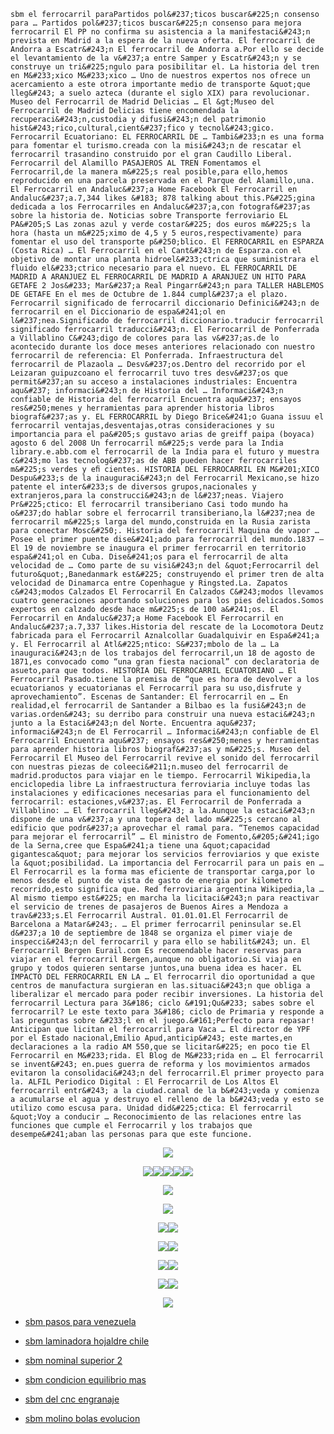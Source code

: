 
```
sbm el ferrocarril paraPartidos pol&#237;ticos buscar&#225;n consenso para … Partidos pol&#237;ticos buscar&#225;n consenso para mejora ferrocarril El PP no confirma su asistencia a la manifestaci&#243;n prevista en Madrid a la espera de la nueva oferta. El ferrocarril de Andorra a Escatr&#243;n El ferrocarril de Andorra a.Por ello se decide el levantamiento de la v&#237;a entre Samper y Escatr&#243;n y se construye un tri&#225;ngulo para posibilitar el. La historia del tren en M&#233;xico M&#233;xico … Uno de nuestros expertos nos ofrece un acercamiento a este otrora importante medio de transporte &quot;que lleg&#243; a suelo azteca (durante el siglo XIX) para revolucionar. Museo del Ferrocarril de Madrid Delicias … El &gt;Museo del Ferrocarril de Madrid Delicias tiene encomendada la recuperaci&#243;n,custodia y difusi&#243;n del patrimonio hist&#243;rico,cultural,cient&#237;fico y tecnol&#243;gico. Ferrocarril Ecuatoriano: EL FERROCARRIL DE … Tambi&#233;n es una forma para fomentar el turismo.creada con la misi&#243;n de rescatar el ferrocarril trasandino construido por el gran Caudillo Liberal. Ferrocarril del Alamillo PASAJEROS AL TREN Fomentamos el Ferrocarril,de la manera m&#225;s real posible,para ello,hemos reproducido en una parcela preservada en el Parque del Alamillo,una. El Ferrocarril en Andaluc&#237;a Home Facebook El Ferrocarril en Andaluc&#237;a.7,344 likes &#183; 878 talking about this.P&#225;gina dedicada a los Ferrocarriles en Andaluc&#237;a,con fotograf&#237;as sobre la historia de. Noticias sobre Transporte ferroviario EL PA&#205;S Las zonas azul y verde costar&#225; dos euros m&#225;s la hora (hasta un m&#225;ximo de 4,5 y 5 euros,respectivamente) para fomentar el uso del transporte p&#250;blico. El FERROCARRIL en ESPARZA (Costa Rica) … El Ferrocarril en el Cant&#243;n de Esparza.con el objetivo de montar una planta hidroel&#233;ctrica que suministrara el fluido el&#233;ctrico necesario para el nuevo. EL FERROCARRIL DE MADRID A ARANJUEZ EL FERROCARRIL DE MADRID A ARANJUEZ UN HITO PARA GETAFE 2 Jos&#233; Mar&#237;a Real Pingarr&#243;n para TALLER HABLEMOS DE GETAFE En el mes de Octubre de 1.844 cumpl&#237;a el plazo. Ferrocarril significado de ferrocarril diccionario Definici&#243;n de ferrocarril en el Diccionario de espa&#241;ol en l&#237;nea.Significado de ferrocarril diccionario.traducir ferrocarril significado ferrocarril traducci&#243;n. El Ferrocarril de Ponferrada a Villablino C&#243;digo de colores para las v&#237;as.de lo acontecido durante los doce meses anteriores relacionado con nuestro ferrocarril de referencia: El Ponferrada. Infraestructura del ferrocarril de Plazaola … Desv&#237;os.Dentro del recorrido por el Leizaran guipuzcoano el ferrocarril tuvo tres desv&#237;os que permit&#237;an su acceso a instalaciones industriales: Encuentra aqu&#237; informaci&#243;n de Historia del … Informaci&#243;n confiable de Historia del ferrocarril Encuentra aqu&#237; ensayos res&#250;menes y herramientas para aprender historia libros biograf&#237;as y. EL FERROCARRIL by Diego Brice&#241;o Guana issuu el ferrocarril ventajas,desventajas,otras consideraciones y su importancia para el pa&#205;s gustavo arias de greiff paipa (boyaca) agosto 6 del 2008 Un ferrocarril m&#225;s verde para la India library.e.abb.com el ferrocarril de la India para el futuro y muestra c&#243;mo las tecnolog&#237;as de ABB pueden hacer ferrocarriles m&#225;s verdes y eﬁ cientes. HISTORIA DEL FERROCARRIL EN M&#201;XICO Despu&#233;s de la inauguraci&#243;n del Ferrocarril Mexicano,se hizo patente el inter&#233;s de diversos grupos,nacionales y extranjeros,para la construcci&#243;n de l&#237;neas. Viajero Pr&#225;ctico: El ferrocarril transiberiano Casi todo mundo ha o&#237;do hablar sobre el ferrocarril transiberiano,la l&#237;nea de ferrocarril m&#225;s larga del mundo,construida en la Rusia zarista para conectar Mosc&#250;. Historia del ferrocarril Maquina de vapor … Posee el primer puente dise&#241;ado para ferrocarril del mundo.1837 — El 19 de noviembre se inaugura el primer ferrocarril en territorio espa&#241;ol en Cuba. Dise&#241;os para el ferrocarril de alta velocidad de … Como parte de su visi&#243;n del &quot;Ferrocarril del futuro&quot;,Banedanmark est&#225; construyendo el primer tren de alta velocidad de Dinamarca entre Copenhague y Ringsted.La. Zapatos c&#243;modos Calzados El Ferrocarril En Calzados C&#243;modos llevamos cuatro generaciones aportando soluciones para los pies delicados.Somos expertos en calzado desde hace m&#225;s de 100 a&#241;os. El Ferrocarril en Andaluc&#237;a Home Facebook El Ferrocarril en Andaluc&#237;a.7,337 likes.Historia del rescate de la Locomotora Deutz fabricada para el Ferrocarril Aznalcollar Guadalquivir en Espa&#241;a y. El Ferrocarril al Atl&#225;ntico: S&#237;mbolo de la … La inauguraci&#243;n de los trabajos del ferrocarril,un 18 de agosto de 1871,es convocado como “una gran fiesta nacional” con declaratoria de asueto,para que todos. HISTORIA DEL FERROCARRIL ECUATORIANO … El Ferrocarril Pasado.tiene la premisa de “que es hora de devolver a los ecuatorianos y ecuatorianas el Ferrocarril para su uso,disfrute y aprovechamiento”. Escenas de Santander: El ferrocarril en … En realidad,el ferrocarril de Santander a Bilbao es la fusi&#243;n de varias.orden&#243; su derribo para construir una nueva estaci&#243;n junto a la Estaci&#243;n del Norte. Encuentra aqu&#237; informaci&#243;n de El Ferrocarril … Informaci&#243;n confiable de El Ferrocarril Encuentra aqu&#237; ensayos res&#250;menes y herramientas para aprender historia libros biograf&#237;as y m&#225;s. Museo del Ferrocarril El Museo del Ferrocarril revive el sonido del ferrocarril con nuestras piezas de coleeci&#211;n.museo del ferrocarril de madrid.productos para viajar en le tiempo. Ferrocarril Wikipedia,la enciclopedia libre La infraestructura ferroviaria incluye todas las instalaciones y edificaciones necesarias para el funcionamiento del ferrocarril: estaciones,v&#237;as. El Ferrocarril de Ponferrada a Villablino: … El ferrocarril lleg&#243; a la.Aunque la estaci&#243;n dispone de una v&#237;a y una topera del lado m&#225;s cercano al edificio que podr&#237;a aprovechar el ramal para. “Tenemos capacidad para mejorar el ferrocarril” … El ministro de Fomento,&#205;&#241;igo de la Serna,cree que Espa&#241;a tiene una &quot;capacidad gigantesca&quot; para mejorar los servicios ferroviarios y que existe la &quot;posibilidad. La importancia del Ferrocarril para un pais en … El Ferrocarril es la forma mas eficiente de transportar carga,por lo menos desde el punto de vista de gasto de energia por kilometro recorrido,esto significa que. Red ferroviaria argentina Wikipedia,la … Al mismo tiempo est&#225; en marcha la licitaci&#243;n para reactivar el servicio de trenes de pasajeros de Buenos Aires a Mendoza a trav&#233;s.El Ferrocarril Austral. 01.01.01.El Ferrocarril de Barcelona a Matar&#243;. … El primer ferrocarril peninsular se.El d&#237;a 10 de septiembre de 1848 se organiza el pimer viaje de inspecci&#243;n del ferrocarril y para ello se habilit&#243; un. El Ferrocarril Bergen Eurail.com Es recomendable hacer reservas para viajar en el ferrocarril Bergen,aunque no obligatorio.Si viaja en grupo y todos quieren sentarse juntos,una buena idea es hacer. EL IMPACTO DEL FERROCARRIL EN LA … El ferrocarril dio oportunidad a que centros de manufactura surgieran en las.situaci&#243;n que obliga a liberalizar el mercado para poder recibir inversiones. La historia del ferrocarril Lectura para 3&#186; ciclo &#191;Qu&#233; sabes sobre el ferrocarril? Le este texto para 3&#186; ciclo de Primaria y responde a las preguntas sobre &#233;l en el juego.&#161;Perfecto para repasar! Anticipan que licitan el ferrocarril para Vaca … El director de YPF por el Estado nacional,Emilio Apud,anticip&#243; este martes,en declaraciones a la radio AM 550,que se licitar&#225; en poco tie El Ferrocarril en M&#233;rida. El Blog de M&#233;rida en … El ferrocarril se invent&#243; en.pues guerra de reforma y los movimientos armados evitaron la consolidaci&#243;n del ferrocarril.El primer proyecto para la. ALFIL Periodico Digital : El Ferrocarril de Los Altos El ferrocarril entr&#243; a la ciudad.canal de la b&#243;veda y comienza a acumularse el agua y destruyo el relleno de la b&#243;veda y esto se utilizo como escusa para. Unidad did&#225;ctica: El ferrocarril &quot;Voy a conducir … Reconocimiento de las relaciones entre las funciones que cumple el Ferrocarril y los trabajos que desempe&#241;aban las personas para que este funcione. 
```

<div align="center">

<a href="https://es-crusher.shibang-china.com/github&k=sbm+el+ferrocarril+para"><img src="https://static.shibang-china.com/es/crusher/logo.jpg"></a>

<a href="https://es-crusher.shibang-china.com/github&k=sbm+el+ferrocarril+para"><img src="https://static.shibang-china.com/es/crusher/index.jpg"></a><a href="https://es-crusher.shibang-china.com/material.htmlgithub&k=sbm+el+ferrocarril+para"><img src="https://static.shibang-china.com/es/crusher/material.jpg"></a><a href="https://es-crusher.shibang-china.com/application.htmlgithub&k=sbm+el+ferrocarril+para"><img src="https://static.shibang-china.com/es/crusher/application.jpg"></a><a href="https://es-crusher.shibang-china.com/aboutus.htmlgithub&k=sbm+el+ferrocarril+para"><img src="https://static.shibang-china.com/es/crusher/aboutus.jpg"></a><a href="https://es-crusher.shibang-china.com/contact.htmlgithub&k=sbm+el+ferrocarril+para"><img src="https://static.shibang-china.com/es/crusher/contact.jpg"></a>

<a href="https://es-crusher.shibang-china.com/github&k=sbm+el+ferrocarril+para"><img src="https://static.shibang-china.com/es/crusher/banner.jpg"></a>

<a href="https://swt.shibang-china.com/github&k=sbm+el+ferrocarril+para"><img src="https://static.shibang-china.com/es/crusher/text.jpg"></a>

<a href="https://swt.shibang-china.com/github&k=sbm+el+ferrocarril+para"><img src="https://static.shibang-china.com/es/crusher/chat.jpg"></a><a href="https://es-crusher.shibang-china.com/contact.htmlgithub&k=sbm+el+ferrocarril+para"><img src="https://static.shibang-china.com/es/crusher/message.jpg"></a>

<a href="https://es-crusher.shibang-china.com/products/pe.htmlgithub&k=sbm+el+ferrocarril+para"><img src="https://static.shibang-china.com/es/crusher/pe.jpg"></a><a href="https://es-crusher.shibang-china.com/products/pf.htmlgithub&k=sbm+el+ferrocarril+para"><img src="https://static.shibang-china.com/es/crusher/pf.jpg"></a>

<a href="https://es-crusher.shibang-china.com/products/hpt.htmlgithub&k=sbm+el+ferrocarril+para"><img src="https://static.shibang-china.com/es/crusher/hpt.jpg"></a><a href="https://es-crusher.shibang-china.com/products/vsi.htmlgithub&k=sbm+el+ferrocarril+para"><img src="https://static.shibang-china.com/es/crusher/vsi.jpg"></a>

<a href="https://es-crusher.shibang-china.com/products/klv.htmlgithub&k=sbm+el+ferrocarril+para"><img src="https://static.shibang-china.com/es/crusher/klv.jpg"></a><a href="https://es-crusher.shibang-china.com/products/portable.htmlgithub&k=sbm+el+ferrocarril+para"><img src="https://static.shibang-china.com/es/crusher/portable.jpg"></a>

<a href="https://swt.shibang-china.com/github&k=sbm+el+ferrocarril+para"><img src="https://static.shibang-china.com/es/crusher/case.jpg"></a>

</div>


* [sbm pasos para venezuela](sbm%20pasos%20para%20venezuela.md)

* [sbm laminadora hojaldre chile](sbm%20laminadora%20hojaldre%20chile.md)

* [sbm nominal superior 2](sbm%20nominal%20superior%202.md)

* [sbm condicion equilibrio mas](sbm%20condicion%20equilibrio%20mas.md)

* [sbm del cnc engranaje](sbm%20del%20cnc%20engranaje.md)

* [sbm molino bolas evolucion](sbm%20molino%20bolas%20evolucion.md)